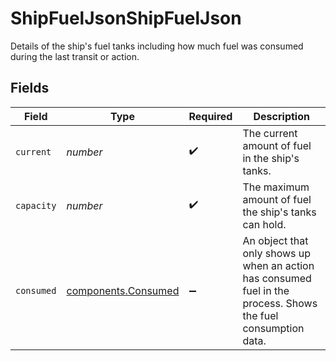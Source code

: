 # ShipFuelJsonShipFuelJson

Details of the ship's fuel tanks including how much fuel was consumed during the last transit or action.


## Fields

| Field                                                                                                          | Type                                                                                                           | Required                                                                                                       | Description                                                                                                    |
| -------------------------------------------------------------------------------------------------------------- | -------------------------------------------------------------------------------------------------------------- | -------------------------------------------------------------------------------------------------------------- | -------------------------------------------------------------------------------------------------------------- |
| `current`                                                                                                      | *number*                                                                                                       | :heavy_check_mark:                                                                                             | The current amount of fuel in the ship's tanks.                                                                |
| `capacity`                                                                                                     | *number*                                                                                                       | :heavy_check_mark:                                                                                             | The maximum amount of fuel the ship's tanks can hold.                                                          |
| `consumed`                                                                                                     | [components.Consumed](../../models/components/consumed.md)                                                     | :heavy_minus_sign:                                                                                             | An object that only shows up when an action has consumed fuel in the process. Shows the fuel consumption data. |